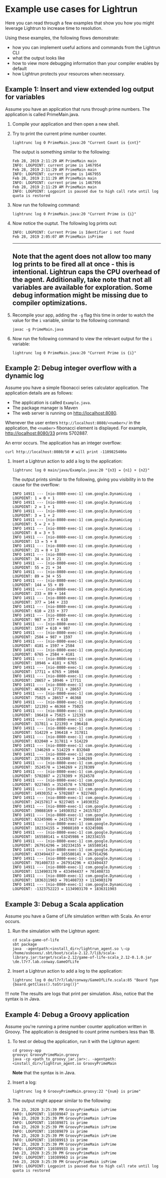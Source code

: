 # Example use cases for Lightrun

Here you can read through a few examples that show you how  you might leverage Lightrun to increase time to resolution. 

Using these examples, the following flows demonstrate:

* how you can implement useful actions and commands from the Lightrun CLI
* what the output looks like 
* how to view more debugging information than your compiler enables by default
* how Lightrun protects your resources when necessary.


## Example 1: Insert and view extended log output for variables

Assume you have an application that runs through prime numbers. The application is called PrimeMain.java. 

1. Compile your application and then open a new shell.

2. Try to print the current prime number counter.

    `lightrunc log 0 PrimeMain.java:20 "Current Count is {cnt}"`

    The output is something similar to the following:

    ```
    Feb 28, 2019 2:11:29 AM PrimeMain main
    INFO: LOGPOINT: current prime is 1467954
    Feb 28, 2019 2:11:29 AM PrimeMain main
    INFO: LOGPOINT: current prime is 1467955
    Feb 28, 2019 2:11:29 AM PrimeMain main
    INFO: LOGPOINT: current prime is 1467956
    Feb 28, 2019 2:11:29 AM PrimeMain main
    INFO: LOGPOINT: Logpoint is paused due to high call rate until log quota is restored
    ```

3. Now run the following command:
     ```
     lightrunc log 0 PrimeMain.java:20 "Current Prime is {i}"
     ```

4. Now notice the ouptut. The following log prints out:

    ```
    INFO: LOGPOINT: Current Prime is Identifier i not found
    Feb 28, 2019 2:05:07 AM PrimeMain isPrime
    ```
    
   ---
     **Note** that the agent does not allow too many log prints to be fired all at once - this is intentional. Lightrun caps the CPU overhead of the agent. Additionally, take note that not all variables are available for exploration. Some debug information might be missing due to compiler optimizations. 
   ---

5. Recompile your app, adding the `-g` flag this time in order to watch the value for the `i` variable, similar to the following command: 

     ```
     javac -g PrimeMain.java
     ```

6. Now run the following command to view the relevant output for the `i` variable:

     ```
     lightrunc log 0 PrimeMain.java:20 "Current Prime is {i}"
     ```


## Example 2: Debug integer overflow with a dynamic log

Assume you have a simple fibonacci series calculator application. The application details are as follows: 

* The application is called `Example.java`. 
* The package manager is Maven
* The web server is running on <http://localhost:8080>.

Whenever the user enters `http://localhost:8080/<number>/` in the application, the `<number>` fibonacci element is displayed. For example, <http://localhost:8080/33> prints 5702887.

An error occurs. The application has an integer overflow:

``` {.shell}
curl http://localhost:8080/50 # will print -1109825406o
```

1. Insert a Lightrun action to add a log to the application:
     ``` {.shell}
     lightrunc log 0 main/java/Example.java:20 "{n3} = {n1} + {n2}"
     ```
     
     The output prints similar to the following, giving you visibility in to the cause for the overflow:

    ```
    INFO 14911 --- [nio-8080-exec-1] com.google.DynamicLog   : LOGPOINT: 1 = 0 + 1
    INFO 14911 --- [nio-8080-exec-1] com.google.DynamicLog   : LOGPOINT: 2 = 1 + 1
    INFO 14911 --- [nio-8080-exec-1] com.google.DynamicLog   : LOGPOINT: 3 = 1 + 2
    INFO 14911 --- [nio-8080-exec-1] com.google.DynamicLog   : LOGPOINT: 5 = 2 + 3
    INFO 14911 --- [nio-8080-exec-1] com.google.DynamicLog   : LOGPOINT: 8 = 3 + 5
    INFO 14911 --- [nio-8080-exec-1] com.google.DynamicLog   : LOGPOINT: 13 = 5 + 8
    INFO 14911 --- [nio-8080-exec-1] com.google.DynamicLog   : LOGPOINT: 21 = 8 + 13
    INFO 14911 --- [nio-8080-exec-1] com.google.DynamicLog   : LOGPOINT: 34 = 13 + 21
    INFO 14911 --- [nio-8080-exec-1] com.google.DynamicLog   : LOGPOINT: 55 = 21 + 34
    INFO 14911 --- [nio-8080-exec-1] com.google.DynamicLog   : LOGPOINT: 89 = 34 + 55
    INFO 14911 --- [nio-8080-exec-1] com.google.DynamicLog   : LOGPOINT: 144 = 55 + 89
    INFO 14911 --- [nio-8080-exec-1] com.google.DynamicLog   : LOGPOINT: 233 = 89 + 144
    INFO 14911 --- [nio-8080-exec-1] com.google.DynamicLog   : LOGPOINT: 377 = 144 + 233
    INFO 14911 --- [nio-8080-exec-1] com.google.DynamicLog   : LOGPOINT: 610 = 233 + 377
    INFO 14911 --- [nio-8080-exec-1] com.google.DynamicLog   : LOGPOINT: 987 = 377 + 610
    INFO 14911 --- [nio-8080-exec-1] com.google.DynamicLog   : LOGPOINT: 1597 = 610 + 987
    INFO 14911 --- [nio-8080-exec-1] com.google.DynamicLog   : LOGPOINT: 2584 = 987 + 1597
    INFO 14911 --- [nio-8080-exec-1] com.google.DynamicLog   : LOGPOINT: 4181 = 1597 + 2584
    INFO 14911 --- [nio-8080-exec-1] com.google.DynamicLog   : LOGPOINT: 6765 = 2584 + 4181
    INFO 14911 --- [nio-8080-exec-1] com.google.DynamicLog   : LOGPOINT: 10946 = 4181 + 6765
    INFO 14911 --- [nio-8080-exec-1] com.google.DynamicLog   : LOGPOINT: 17711 = 6765 + 10946
    INFO 14911 --- [nio-8080-exec-1] com.google.DynamicLog   : LOGPOINT: 28657 = 10946 + 17711
    INFO 14911 --- [nio-8080-exec-1] com.google.DynamicLog   : LOGPOINT: 46368 = 17711 + 28657
    INFO 14911 --- [nio-8080-exec-1] com.google.DynamicLog   : LOGPOINT: 75025 = 28657 + 46368
    INFO 14911 --- [nio-8080-exec-1] com.google.DynamicLog   : LOGPOINT: 121393 = 46368 + 75025
    INFO 14911 --- [nio-8080-exec-1] com.google.DynamicLog   : LOGPOINT: 196418 = 75025 + 121393
    INFO 14911 --- [nio-8080-exec-1] com.google.DynamicLog   : LOGPOINT: 317811 = 121393 + 196418
    INFO 14911 --- [nio-8080-exec-1] com.google.DynamicLog   : LOGPOINT: 514229 = 196418 + 317811
    INFO 14911 --- [nio-8080-exec-1] com.google.DynamicLog   : LOGPOINT: 832040 = 317811 + 514229
    INFO 14911 --- [nio-8080-exec-1] com.google.DynamicLog   : LOGPOINT: 1346269 = 514229 + 832040
    INFO 14911 --- [nio-8080-exec-1] com.google.DynamicLog   : LOGPOINT: 2178309 = 832040 + 1346269
    INFO 14911 --- [nio-8080-exec-1] com.google.DynamicLog   : LOGPOINT: 3524578 = 1346269 + 2178309
    INFO 14911 --- [nio-8080-exec-1] com.google.DynamicLog   : LOGPOINT: 5702887 = 2178309 + 3524578
    INFO 14911 --- [nio-8080-exec-1] com.google.DynamicLog   : LOGPOINT: 9227465 = 3524578 + 5702887
    INFO 14911 --- [nio-8080-exec-1] com.google.DynamicLog   : LOGPOINT: 14930352 = 5702887 + 9227465
    INFO 14911 --- [nio-8080-exec-1] com.google.DynamicLog   : LOGPOINT: 24157817 = 9227465 + 14930352
    INFO 14911 --- [nio-8080-exec-1] com.google.DynamicLog   : LOGPOINT: 39088169 = 14930352 + 24157817
    INFO 14911 --- [nio-8080-exec-1] com.google.DynamicLog   : LOGPOINT: 63245986 = 24157817 + 39088169
    INFO 14911 --- [nio-8080-exec-1] com.google.DynamicLog   : LOGPOINT: 102334155 = 39088169 + 63245986
    INFO 14911 --- [nio-8080-exec-1] com.google.DynamicLog   : LOGPOINT: 165580141 = 63245986 + 102334155
    INFO 14911 --- [nio-8080-exec-1] com.google.DynamicLog   : LOGPOINT: 267914296 = 102334155 + 165580141
    INFO 14911 --- [nio-8080-exec-1] com.google.DynamicLog   : LOGPOINT: 433494437 = 165580141 + 267914296
    INFO 14911 --- [nio-8080-exec-1] com.google.DynamicLog   : LOGPOINT: 701408733 = 267914296 + 433494437
    INFO 14911 --- [nio-8080-exec-1] com.google.DynamicLog   : LOGPOINT: 1134903170 = 433494437 + 701408733
    INFO 14911 --- [nio-8080-exec-1] com.google.DynamicLog   : LOGPOINT: 1836311903 = 701408733 + 1134903170
    INFO 14911 --- [nio-8080-exec-1] com.google.DynamicLog   : LOGPOINT: -1323752223 = 1134903170 + 1836311903
    ```

## Example 3: Debug a Scala application

Assume you have a Game of Life simulation written with Scala. An error occurs. 

1. Run the simulation with the Lightrun agent: 

     ``` {.shell}
     cd scala-game-of-life
     sbt package
     java  -agentpath:<install_dir>/lightrun_agent.so \-cp /home/osboxes/.sbt/boot/scala-2.12.7/lib/scala-library.jar:target/scala-2.12/game-of-life-scala_2.12-0.1.0.jar \de.l7r7.lab.conway.GameOfLife
     ```


2. Insert a Lightrun action to add a log to the application:
     ``` {.shell}
     lightrunc log 0 de/l7r7/lab/conway/GameOfLife.scala:85 "Board Type {board.getClass().toString()}"
     ```

!!! note
     The results are logs that print per simulation. 
     Also, notice that the syntax is in Java. 

## Example 4: Debug a Groovy application

Assume you're running a prime number counter application written in Groovy. The application is designed to count prime numbers less than 1B. 

1. To test or debug the application, run it with the Lightrun agent: 
     ``` {.shell}
     cd groovy-app
     groovyc GroovyPrimeMain.groovy
     java -cp <path_to_groovy_jar.jar>:. -agentpath:<install_dir>/lightrun_agent.so GroovyPrimeMain
     ```
    **Note** that the syntax is in Java. 

2. Insert a log: 
     ``` {.shell}
     lightrunc log 0 GroovyPrimeMain.groovy:22 "{num} is prime"
     ```

3. The output might appear similar to the following: 
     ```
     Feb 23, 2020 3:25:39 PM GroovyPrimeMain isPrime
     INFO: LOGPOINT: 110389847 is prime
     Feb 23, 2020 3:25:39 PM GroovyPrimeMain isPrime
     INFO: LOGPOINT: 110389871 is prime
     Feb 23, 2020 3:25:39 PM GroovyPrimeMain isPrime
     INFO: LOGPOINT: 110389879 is prime
     Feb 23, 2020 3:25:39 PM GroovyPrimeMain isPrime
     INFO: LOGPOINT: 110389913 is prime
     Feb 23, 2020 3:25:39 PM GroovyPrimeMain isPrime
     INFO: LOGPOINT: 110389933 is prime
     Feb 23, 2020 3:25:39 PM GroovyPrimeMain isPrime
     INFO: LOGPOINT: 110389963 is prime
     Feb 23, 2020 3:25:39 PM GroovyPrimeMain isPrime
     INFO: LOGPOINT: Logpoint is paused due to high call rate until log quota is restored
     ```
